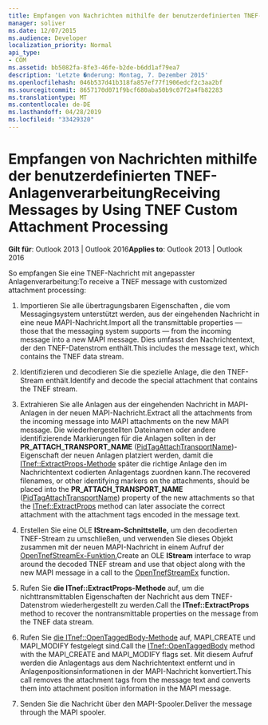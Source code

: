 ```yaml
---
title: Empfangen von Nachrichten mithilfe der benutzerdefinierten TNEF-Anlagenverarbeitung
manager: soliver
ms.date: 12/07/2015
ms.audience: Developer
localization_priority: Normal
api_type:
- COM
ms.assetid: bb5082fa-8fe3-46fe-b2de-b6dd1af79ea7
description: 'Letzte �nderung: Montag, 7. Dezember 2015'
ms.openlocfilehash: 046b537d41b318fa857ef77f1906edcf2c3aa2bf
ms.sourcegitcommit: 8657170d071f9bcf680aba50b9c07f2a4fb82283
ms.translationtype: MT
ms.contentlocale: de-DE
ms.lasthandoff: 04/28/2019
ms.locfileid: "33429320"
---
```

# <a name="receiving-messages-by-using-tnef-custom-attachment-processing"></a><span data-ttu-id="c40b0-103">Empfangen von Nachrichten mithilfe der benutzerdefinierten TNEF-Anlagenverarbeitung</span><span class="sxs-lookup"><span data-stu-id="c40b0-103">Receiving Messages by Using TNEF Custom Attachment Processing</span></span>

 
  
<span data-ttu-id="c40b0-104">**Gilt für**: Outlook 2013 | Outlook 2016</span><span class="sxs-lookup"><span data-stu-id="c40b0-104">**Applies to**: Outlook 2013 | Outlook 2016</span></span> 
  
<span data-ttu-id="c40b0-105">So empfangen Sie eine TNEF-Nachricht mit angepasster Anlagenverarbeitung:</span><span class="sxs-lookup"><span data-stu-id="c40b0-105">To receive a TNEF message with customized attachment processing:</span></span>
  
1. <span data-ttu-id="c40b0-106">Importieren Sie alle übertragungsbaren Eigenschaften , die vom Messagingsystem unterstützt werden, aus der eingehenden Nachricht in eine neue MAPI-Nachricht.</span><span class="sxs-lookup"><span data-stu-id="c40b0-106">Import all the transmittable properties — those that the messaging system supports — from the incoming message into a new MAPI message.</span></span> <span data-ttu-id="c40b0-107">Dies umfasst den Nachrichtentext, der den TNEF-Datenstrom enthält.</span><span class="sxs-lookup"><span data-stu-id="c40b0-107">This includes the message text, which contains the TNEF data stream.</span></span>
    
2. <span data-ttu-id="c40b0-108">Identifizieren und decodieren Sie die spezielle Anlage, die den TNEF-Stream enthält.</span><span class="sxs-lookup"><span data-stu-id="c40b0-108">Identify and decode the special attachment that contains the TNEF stream.</span></span>
    
3. <span data-ttu-id="c40b0-109">Extrahieren Sie alle Anlagen aus der eingehenden Nachricht in MAPI-Anlagen in der neuen MAPI-Nachricht.</span><span class="sxs-lookup"><span data-stu-id="c40b0-109">Extract all the attachments from the incoming message into MAPI attachments on the new MAPI message.</span></span> <span data-ttu-id="c40b0-110">Die wiederhergestellten Dateinamen oder andere identifizierende Markierungen für die Anlagen sollten in der **PR_ATTACH_TRANSPORT_NAME** ([PidTagAttachTransportName](pidtagattachtransportname-canonical-property.md))-Eigenschaft der neuen Anlagen platziert werden, damit die [ITnef::ExtractProps-Methode](itnef-extractprops.md) später die richtige Anlage den im Nachrichtentext codierten Anlagentags zuordnen kann.</span><span class="sxs-lookup"><span data-stu-id="c40b0-110">The recovered filenames, or other identifying markers on the attachments, should be placed into the **PR_ATTACH_TRANSPORT_NAME** ([PidTagAttachTransportName](pidtagattachtransportname-canonical-property.md)) property of the new attachments so that the [ITnef::ExtractProps](itnef-extractprops.md) method can later associate the correct attachment with the attachment tags encoded in the message text.</span></span> 
    
4. <span data-ttu-id="c40b0-111">Erstellen Sie eine OLE **IStream-Schnittstelle,** um den decodierten TNEF-Stream zu umschließen, und verwenden Sie dieses Objekt zusammen mit der neuen MAPI-Nachricht in einem Aufruf der [OpenTnefStreamEx-Funktion.](opentnefstreamex.md)</span><span class="sxs-lookup"><span data-stu-id="c40b0-111">Create an OLE **IStream** interface to wrap around the decoded TNEF stream and use that object along with the new MAPI message in a call to the [OpenTnefStreamEx](opentnefstreamex.md) function.</span></span> 
    
5. <span data-ttu-id="c40b0-112">Rufen Sie **die ITnef::ExtractProps-Methode** auf, um die nichttransmittablen Eigenschaften der Nachricht aus dem TNEF-Datenstrom wiederhergestellt zu werden.</span><span class="sxs-lookup"><span data-stu-id="c40b0-112">Call the **ITnef::ExtractProps** method to recover the nontransmittable properties on the message from the TNEF data stream.</span></span> 
    
6. <span data-ttu-id="c40b0-113">Rufen Sie [die ITnef::OpenTaggedBody-Methode](itnef-opentaggedbody.md) auf, MAPI_CREATE und MAPI_MODIFY festgelegt sind.</span><span class="sxs-lookup"><span data-stu-id="c40b0-113">Call the [ITnef::OpenTaggedBody](itnef-opentaggedbody.md) method with the MAPI_CREATE and MAPI_MODIFY flags set.</span></span> <span data-ttu-id="c40b0-114">Mit diesem Aufruf werden die Anlagentags aus dem Nachrichtentext entfernt und in Anlagenpositionsinformationen in der MAPI-Nachricht konvertiert.</span><span class="sxs-lookup"><span data-stu-id="c40b0-114">This call removes the attachment tags from the message text and converts them into attachment position information in the MAPI message.</span></span> 
    
7. <span data-ttu-id="c40b0-115">Senden Sie die Nachricht über den MAPI-Spooler.</span><span class="sxs-lookup"><span data-stu-id="c40b0-115">Deliver the message through the MAPI spooler.</span></span>
    


